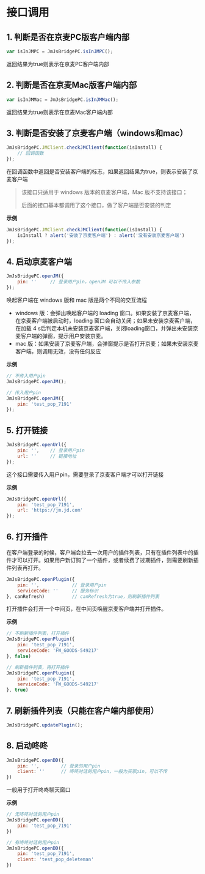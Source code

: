 # 接口调用


## 1. 判断是否在京麦PC版客户端内部

```javascript
var isInJMPC = JmJsBridgePC.isInJMPC();
```

返回结果为true则表示在京麦PC客户端内部

## 2. 判断是否在京麦Mac版客户端内部

```javascript
var isInJMMac = JmJsBridgePC.isInJMMac();
```

返回结果为true则表示在京麦Mac客户端内部

## 3. 判断是否安装了京麦客户端（windows和mac）

```javascript
JmJsBridgePC.JMClient.checkJMClient(function(isInstall) {
    // 回调函数
});
```

在回调函数中返回是否安装客户端的标志，如果返回结果为true，则表示安装了京麦客户端

> 该接口只适用于 windows 版本的京麦客户端，Mac 版不支持该接口；
>
> 后面的接口基本都调用了这个接口，做了客户端是否安装的判定

**示例**

```javascript
JmJsBridgePC.JMClient.checkJMClient(function(isInstall) {
    isInstall ? alert('安装了京麦客户端') : alert('没有安装京麦客户端')
});
```

## 4. 启动京麦客户端

```javascript
JmJsBridgePC.openJM({
    pin: ''     // 登录用户pin，openJM 可以不传入参数
});
```

唤起客户端在 windows 版和 mac 版是两个不同的交互流程

* windows 版：会弹出唤起客户端的 loading 窗口。如果安装了京麦客户端，在京麦客户端被启动时，loading 窗口会自动关闭；如果未安装京麦客户端，在加载 4 s后判定本机未安装京麦客户端，关闭loading窗口，并弹出未安装京麦客户端的弹窗，提示用户安装京麦。
* mac 版：如果安装了京麦客户端，会弹窗提示是否打开京麦；如果未安装京麦客户端，则调用无效，没有任何反应

**示例**

```javascript
// 不传入用户pin
JmJsBridgePC.openJM();

// 传入用户pin
JmJsBridgePC.openJM({
    pin: 'test_pop_7191'
});
```

## 5. 打开链接

```javascript
JmJsBridgePC.openUrl({
    pin: '',    // 登录用户pin
    url: ''     // 链接地址
});
```

这个接口需要传入用户pin，需要登录了京麦客户端才可以打开链接

**示例**

```javascript
JmJsBridgePC.openUrl({
    pin: 'test_pop_7191',
    url: 'https://jm.jd.com'
});
```

## 6. 打开插件

在客户端登录的时候，客户端会拉去一次用户的插件列表，只有在插件列表中的插件才可以打开。如果用户新订购了一个插件，或者续费了过期插件，则需要刷新插件列表再打开。

```javascript
JmJsBridgePC.openPlugin({
    pin: '',            // 登录用户pin
    serviceCode: ''     // 服务标识
}, canRefresh)          // canRefresh为true，则刷新插件列表
```

打开插件会打开一个中间页，在中间页唤醒京麦客户端并打开插件。

**示例**

```javascript
// 不刷新插件列表，打开插件
JmJsBridgePC.openPlugin({
    pin: 'test_pop_7191',
    serviceCode: 'FW_GOODS-549217'
}, false)

// 刷新插件列表，再打开插件
JmJsBridgePC.openPlugin({
    pin: 'test_pop_7191',
    serviceCode: 'FW_GOODS-549217'
}, true)
```

## 7. 刷新插件列表（只能在客户端内部使用）

```javascript
JmJsBridgePC.updatePlugin();
```

## 8. 启动咚咚

```javascript
JmJsBridgePC.openDD({
    pin: '',        // 登录的用户pin
    client: ''      // 咚咚对话的用户pin，一般为买家pin，可以不传
})
```

一般用于打开咚咚聊天窗口

**示例**

```javascript
// 无咚咚对话的用户pin
JmJsBridgePC.openDD({
    pin: 'test_pop_7191'
})

// 有咚咚对话的用户pin
JmJsBridgePC.openDD({
    pin: 'test_pop_7191',
    client: 'test_pop_deleteman'
})
```
